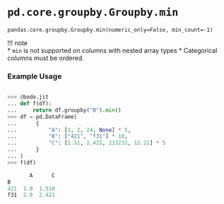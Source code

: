 # `pd.core.groupby.Groupby.min`

`pandas.core.groupby.Groupby.min(numeric_only=False, min_count=-1)`


!!! note      
    * `min` is not supported on columns with nested array types
    * Categorical columns must be ordered.

### Example Usage

```py

>>> @bodo.jit
... def f(df):
...     return df.groupby("B").min()
>>> df = pd.DataFrame(
...      {
...          "A": [1, 2, 24, None] * 5,
...          "B": ["421", "f31"] * 10,
...          "C": [1.51, 2.421, 233232, 12.21] * 5
...      }
... )
>>> f(df)

       A      C
B
421  1.0  1.510
f31  2.0  2.421
```

